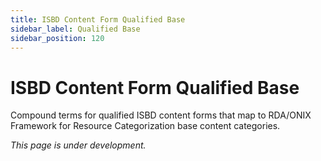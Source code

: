```yaml
---
title: ISBD Content Form Qualified Base
sidebar_label: Qualified Base
sidebar_position: 120
---
```


# ISBD Content Form Qualified Base

Compound terms for qualified ISBD content forms that map to RDA/ONIX Framework for Resource Categorization base content categories.

*This page is under development.*
